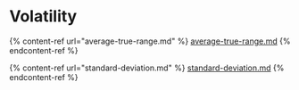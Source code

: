 # Volatility

{% content-ref url="average-true-range.md" %}
[average-true-range.md](average-true-range.md)
{% endcontent-ref %}

{% content-ref url="standard-deviation.md" %}
[standard-deviation.md](standard-deviation.md)
{% endcontent-ref %}
